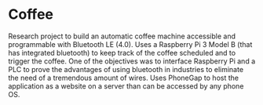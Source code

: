 # Coffee
Research project to build an automatic coffee machine accessible and programmable with Bluetooth LE (4.0).
Uses a Raspberry Pi 3 Model B (that has integrated bluetooth) to keep track of the coffee scheduled and to trigger the coffee.
One of the objectives was to interface Raspberry Pi and a PLC to prove the advantages of using bluetooth in industries to eliminate the need of a tremendous amount of wires.
Uses PhoneGap to host the application as a website on a server than can be accessed by any phone OS.
